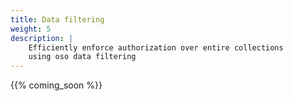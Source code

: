 ```yaml
---
title: Data filtering
weight: 5
description: |
    Efficiently enforce authorization over entire collections
    using oso data filtering
---
```


{{% coming_soon %}}

